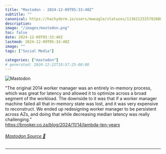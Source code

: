 ```yaml
---
title: "Mastodon - 2024-12-09T05:33:40Z"
subtitle: ""
canonical: https://hachyderm.io/users/mweagle/statuses/113621232578208840
description:
image: "/images/mastodon.png"
toc: false
date: 2024-12-09T05:33:40Z
lastmod: 2024-12-09T05:33:40Z
image: ""
tags: ["Social Media"]

categories: ["mastodon"]
# generated: 2024-12-22T19:57:25-08:00
---
```

![Mastodon](/images/mastodon.png)

<p>&quot;The original 2014 worker manager was an entirely in-memory process, which was great for latency and allowed it to optimize across a broad segment of the workload. The downside to it was that if a worker manager machine failed all that in-memory state was lost, and it was very expensive to reconstruct. We ended up redesigning worker manager to be persistent across AZs, and doing that while decreasing median latency was really challenging.”<br /><a href="https://brooker.co.za/blog/2024/11/14/lambda-ten-years" target="_blank" rel="nofollow noopener noreferrer" translate="no"><span class="invisible">https://</span><span class="ellipsis">brooker.co.za/blog/2024/11/14/</span><span class="invisible">lambda-ten-years</span></a></p>


###### [Mastodon Source 🐘](https://hachyderm.io/@mweagle/113621232578208840)

___
